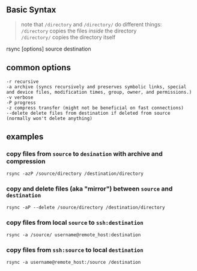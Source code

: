 ## Basic Syntax
> note that `/directory` and `/directory/` do different things:  
> `/directory` copies the files *inside* the directory  
> `/directory/` copies the directory itself  

rsync [options] source destination

## common options

```
-r recursive
-a archive (syncs recursively and preserves symbolic links, special and device files, modification times, group, owner, and permissions.)
-v verbose
-P progress
-z compress transfer (might not be beneficial on fast connections)
--delete delete files from destination if deleted from source (normally won't delete anything)
```

## examples

### copy files from `source` to `desination` with archive and compression
`rsync -azP /source/directory /destination/directory`

### copy and delete files (aka "mirror") between `source` and `destination`
`rsync -aP --delete /source/directory /destination/directory`

### copy files from local `source` to `ssh:destination`
`rsync -a /source/ username@remote_host:destination`

### copy files from `ssh:source` to local `destination`
`rsync -a username@remote_host:/source /destination`
